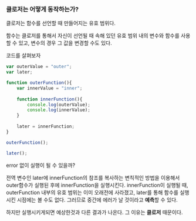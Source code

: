 ### 클로저는 어떻게 동작하는가?

클로저는 함수를 선언할 때 만들어지는 유효 범위다.

함수는 클로저를 통해서 자신이 선언될 때 속해 있던 유효 범위 내의 변수와 함수를 사용할 수 있고, 변수의 경우 그 값을 변경할 수도 있다.

코드를 살펴보자

```javascript
var outerValue = "outer";
var later;

function outerFunction(){
    var innerValue = "inner";
    
    function innerFunction(){
        console.log(outerValue);
		console.log(innerValue);
    }
    
    later = innerFunction;
}

outerFunction();

later();
```

error 없이 실행이 될 수 있을까?

전역 변수인 later에 innerFunction의 참조를 복사하는 변칙적인 방법을 이용해서 outer함수가 실행된 후에 innerFunction을 실행시킨다. innerFunction이 실행될 때, outerFunction 내부의 유효 범위는 이미 오래전에 사라졌고, later를 통해 함수를 실행시킨 시점에는 볼 수도 없다. 그러므로 중간에 에러가 날 것이라고 **예측**할 수 있다.

하지만 실행시키게되면 예상한것과 다른 결과가 나온다. 그 이유는 **클로저** 때문이다.

